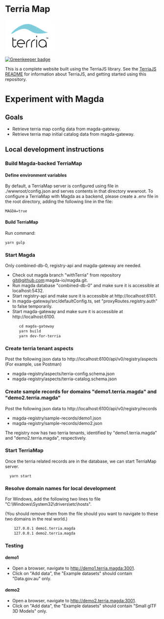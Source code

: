 Terria Map
==========

![Terria logo](terria-logo.png "Terria logo")

[![Greenkeeper badge](https://badges.greenkeeper.io/TerriaJS/TerriaMap.svg)](https://greenkeeper.io/)

This is a complete website built using the TerriaJS library. See the [TerriaJS README](https://github.com/TerriaJS/TerriaJS) for information about TerriaJS, and getting started using this repository.

# Experiment with Magda
## Goals
* Retrieve terria map config data from magda-gateway.
* Retrieve terria map initial catalog data from magda-gateway.

## Local development instructions
### Build Magda-backed TerriaMap

#### Define environment variables
By default, a TerriaMap server is configured using file in ./wwwroot/config.json and serves contents in that directory wwwroot.
To configure a TerriaMap with Magda as a backend, please create a .env file in the root directory, adding the following line in the file:
```
MAGDA=true
```

#### Build TerriaMap
Run command:
```
yarn gulp
```

### Start Magda
Only combined-db-0, registry-api and magda-gateway are needed.
* Check out magda branch "withTerria" from repository git@github.com:magda-io/magda.git.
* Run magda database "combined-db-0" and make sure it is accessible at localhost:5432.
* Start registry-api and make sure it is accessible at http://localhost:6101.
* In magda-gateway/src/defaultConfig.ts, set "proxyRoutes.registry.auth" to false temporarily. 
* Start magda-gateway and make sure it is accessible at http://localhost:6100.
  ```
     cd magda-gateway
     yarn build
     yarn dev-for-terria
  ```
### Create terria tenant aspects
Post the following json data to http://localhost:6100/api/v0/registry/aspects (For example, use Postman)
* magda-registry/aspects/terria-config.schema.json
* magda-registry/aspects/terria-catalog.schema.json

### Create sample records for domains "demo1.terria.magda" and "demo2.terria.magda"
Post the following json data to http://localhost:6100/api/v0/registry/records
* magda-registry/sample-records/demo1.json
* magda-registry/sample-records/demo2.json

The registry now has two terria tenants, identified by "demo1.terria.magda" and "demo2.terria.magda", respectively.

### Start TerriaMap
Once the terria related records are in the database, we can start TerriaMap server.
  ```
    yarn start
  ```

### Resolve domain names for local development
For Windows, add the following two lines to file "C:\Windows\System32\drivers\etc\hosts". 

(You should remove
them from the file should you want to navigate to these two domains in the real world.)
```
    127.0.0.1 demo1.terria.magda
    127.0.0.1 demo2.terria.magda
```
### Testing
#### demo1
* Open a browser, navigate to http://demo1.terria.magda:3001.
* Click on "Add data", the "Example datasets" should contain "Data.gov.au" only.

#### demo2
* Open a browser, navigate to http://demo2.terria.magda:3001.
* Click on "Add data", the "Example datasets" should contain "Small glTF 3D Models" only.
